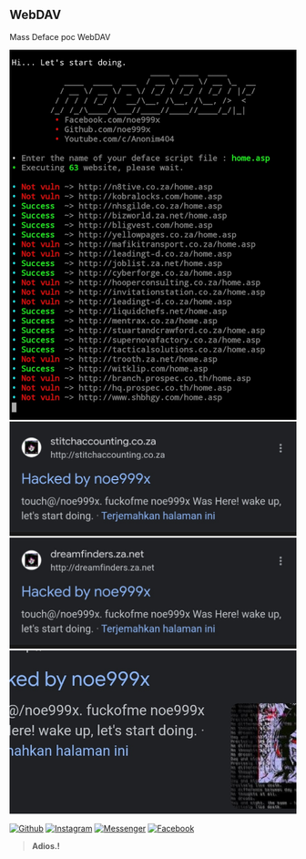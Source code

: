 ## WebDAV
Mass Deface poc WebDAV

<img src="https://github.com/noe999x/webdav/blob/main/ss.jpg">
<img src="https://github.com/noe999x/webdav/blob/main/h1.jpg">
<img src="https://github.com/noe999x/webdav/blob/main/h2.jpg">
<img src="https://github.com/noe999x/webdav/blob/main/h3.jpg">

[![Github](https://img.shields.io/badge/Github-noe999x-green?style=for-the-badge&logo=github)](https://github.com/noe999x)
[![Instagram](https://img.shields.io/badge/Instagram-noe999x-yellow?style=for-the-badge&logo=instagram)](https://www.instagram.com/bagaseka_apr)
[![Messenger](https://img.shields.io/badge/Massenger-Me-blue?style=for-the-badge&logo=messenger)](https://m.me/bagasekaapr)
[![Facebook](https://img.shields.io/badge/Facebook-noe999x-red?style=for-the-badge&logo=facebook)](https://m.facebook.com/noe999x)
> <b>Adios.!</b>
